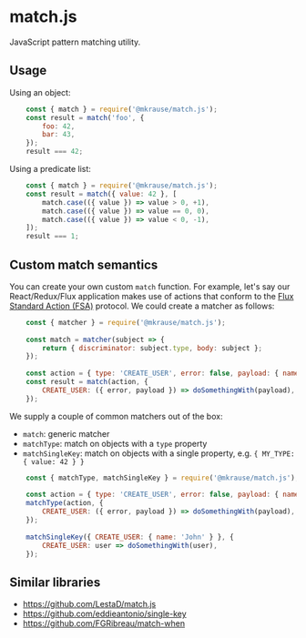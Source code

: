
# match.js

JavaScript pattern matching utility.


## Usage

Using an object:

```js
    const { match } = require('@mkrause/match.js');
    const result = match('foo', {
        foo: 42,
        bar: 43,
    });
    result === 42;
```

Using a predicate list:

```js
    const { match } = require('@mkrause/match.js');
    const result = match({ value: 42 }, [
        match.case(({ value }) => value > 0, +1),
        match.case(({ value }) => value == 0, 0),
        match.case(({ value }) => value < 0, -1),
    ]);
    result === 1;
```


## Custom match semantics

You can create your own custom `match` function. For example, let's say our React/Redux/Flux application makes use of actions that conform to the [Flux Standard Action (FSA)](https://github.com/acdlite/flux-standard-action) protocol. We could create a matcher as follows:

```js
    const { matcher } = require('@mkrause/match.js');
    
    const match = matcher(subject => {
        return { discriminator: subject.type, body: subject };
    });
    
    const action = { type: 'CREATE_USER', error: false, payload: { name: 'John' } };
    const result = match(action, {
        CREATE_USER: ({ error, payload }) => doSomethingWith(payload),
    });
```

We supply a couple of common matchers out of the box:

- `match`: generic matcher
- `matchType`: match on objects with a `type` property
- `matchSingleKey`: match on objects with a single property, e.g. `{ MY_TYPE: { value: 42 } }`

```js
    const { matchType, matchSingleKey } = require('@mkrause/match.js');
    
    const action = { type: 'CREATE_USER', error: false, payload: { name: 'John' } };
    matchType(action, {
        CREATE_USER: ({ error, payload }) => doSomethingWith(payload),
    });
    
    matchSingleKey({ CREATE_USER: { name: 'John' } }, {
        CREATE_USER: user => doSomethingWith(user),
    });
```


## Similar libraries

- https://github.com/LestaD/match.js
- https://github.com/eddieantonio/single-key
- https://github.com/FGRibreau/match-when
